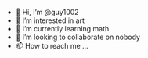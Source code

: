 - 👋 Hi, I’m @guy1002
- 👀 I’m interested in art
- 🌱 I’m currently learning math
- 💞️ I’m looking to collaborate on nobody
- 📫 How to reach me ...

<!---
guy1002/what/bro/bruh is a ✨ special ✨ repository because its `README.md` (this file) appears on your GitHub profile.
You can click the Preview link to take a look at your changes.
--->
  
